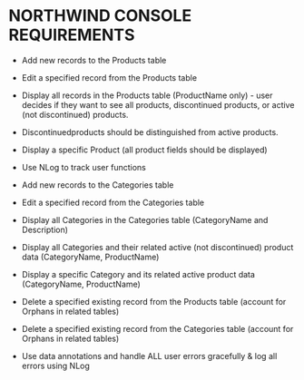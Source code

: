 NORTHWIND CONSOLE REQUIREMENTS
====

- Add new records to the Products table
- Edit a specified record from the Products table
- Display all records in the Products table (ProductName only) - user decides if they want to see all products, discontinued products, or active (not discontinued) products.
- Discontinuedproducts should be distinguished from active products.
- Display a specific Product (all product fields should be displayed)
- Use NLog to track user functions

- Add new records to the Categories table
- Edit a specified record from the Categories table
- Display all Categories in the Categories table (CategoryName and Description)
- Display all Categories and their related active (not discontinued) product data (CategoryName, ProductName)
- Display a specific Category and its related active product data (CategoryName, ProductName)

- Delete a specified existing record from the Products table (account for Orphans in related tables)
- Delete a specified existing record from the Categories table (account for Orphans in related tables)
- Use data annotations and handle ALL user errors gracefully & log all errors using NLog
